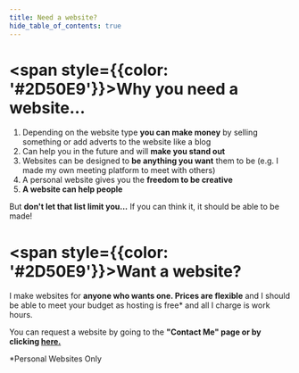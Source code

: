 ```yaml
---
title: Need a website?
hide_table_of_contents: true
---
```


# <span style={{color: '#2D50E9'}}>Why you need a website...</span>
1. Depending on the website type **you can make money** by selling something or add adverts to the website like a blog
2. Can help you in the future and will **make you stand out**
3. Websites can be designed to **be anything you want** them to be (e.g. I made my own meeting platform to meet with others)
4. A personal website gives you the **freedom to be creative**
5. **A website can help people**

But **don't let that list limit you...** If you can think it, it should be able to be made!


# <span style={{color: '#2D50E9'}}>Want a website?</span>
I make websites for **anyone who wants one. Prices are flexible** and I should be able to meet your budget as hosting is free* and all I charge is work hours.

You can request a website by going to the **"Contact Me" page or by clicking <a href="/contact">here.</a>**






*Personal Websites Only